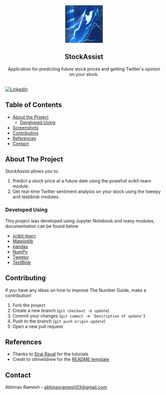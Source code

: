 <br />
  <p align="center">
  <a href="https://github.com/AbhiByte/StockAssist">
    <img src="Images/logo.jpg" alt="Logo" width="120" height="120">
  </a>

  <h2 align="center">StockAssist</h2>
  <p align="center">
    Application for predicting future stock prices and getting Twitter's opinion on your stock. 
    <br />
    <br />

[![LinkedIn][linkedin-shield]][linkedin-url]

## Table of Contents

* [About the Project](#about-the-project)
    * [Developed Using](#developed-using)
* [Screenshots](#screenshots)
* [Contributing](#contributing)
* [References](#references)
* [Contact](#contact)

## About The Project

StockAssist allows you to: 
1. Predict a stock price at a future date using the powefull scikit-learn module.
2. Get real-time Twitter sentiment analysis on your stock using the tweepy and texbblob modules.

### Developed Using
This project was developed using Jupyter Notebook and many modules, documentation can be found below
* [scikit-learn](https://scikit-learn.org/stable/)
* [Matplotlib](https://matplotlib.org)
* [pandas](https://pandas.pydata.org)
* [NumPy](https://numpy.org)
* [Tweepy](https://www.tweepy.org/)
* [TextBlob](https://textblob.readthedocs.io/en/dev/)


## Contributing
If you have any ideas on how to improve The Number Guide, make a contribution!

1. Fork the project
2. Create a new branch (`git checkout -b update`)
3. Commit your changes (`git commit -m 'Description of update'`)
4. Push to the branch (`git push origin update`)
5. Open a new pull request

## References

* Thanks to [Siraj Raval](https://www.youtube.com/channel/UCWN3xxRkmTPmbKwht9FuE5A) for the tutorials
* Credit to othneildrew for the [README template](https://github.com/othneildrew/Best-README-Template/blob/master/BLANK_README.md)

## Contact

Abhinav Ramesh - abhinavramesh03@gmail.com

[linkedin-shield]: https://img.shields.io/badge/-LinkedIn-black.svg?style=flat-square&logo=linkedin&colorB=555
[linkedin-url]: https://www.linkedin.com/in/abhinavr03/
